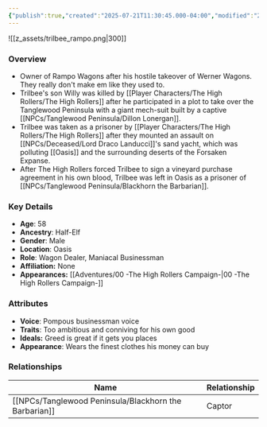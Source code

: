 ```yaml
---
{"publish":true,"created":"2025-07-21T11:30:45.000-04:00","modified":"2025-09-15T10:14:50.333-04:00","published":"2025-09-15T10:14:50.333-04:00","cssclasses":"","Age":"58","Ancestry":"Half-Elf","Gender":"Male","Location":["Oasis"],"Role":["Wagon Dealer, Maniacal Businessman"],"Affiliation":["None"],"Appearances":["[[00 -The High Rollers Campaign-]]"]}
---
```



![[z_assets/trilbee_rampo.png|300]]

### Overview
- Owner of Rampo Wagons after his hostile takeover of Werner Wagons. They really don't make em like they used to.
- Trilbee's son Willy was killed by [[Player Characters/The High Rollers/The High Rollers]] after he participated in a plot to take over the Tanglewood Peninsula with a giant mech-suit built by a captive [[NPCs/Tanglewood Peninsula/Dillon Lonergan]].
- Trilbee was taken as a prisoner by [[Player Characters/The High Rollers/The High Rollers]] after they mounted an assault on [[NPCs/Deceased/Lord Draco Landucci]]'s sand yacht, which was polluting [[Oasis]] and the surrounding deserts of the Forsaken Expanse.
- After The High Rollers forced Trilbee to sign a vineyard purchase agreement in his own blood, Trilbee was left in Oasis as a prisoner of [[NPCs/Tanglewood Peninsula/Blackhorn the Barbarian]].

### Key Details
- **Age**: 58
- **Ancestry**: Half-Elf
- **Gender**: Male
- **Location**: Oasis
- **Role**: Wagon Dealer, Maniacal Businessman
- **Affiliation:** None
- **Appearances:** [[Adventures/00 -The High Rollers Campaign-\|00 -The High Rollers Campaign-]]

### Attributes
- **Voice**: Pompous businessman voice
- **Traits**: Too ambitious and conniving for his own good
- **Ideals:** Greed is great if it gets you places
- **Appearance**: Wears the finest clothes his money can buy

### Relationships

| Name                        | Relationship |
| --------------------------- | ------------ |
| [[NPCs/Tanglewood Peninsula/Blackhorn the Barbarian]] | Captor       |
